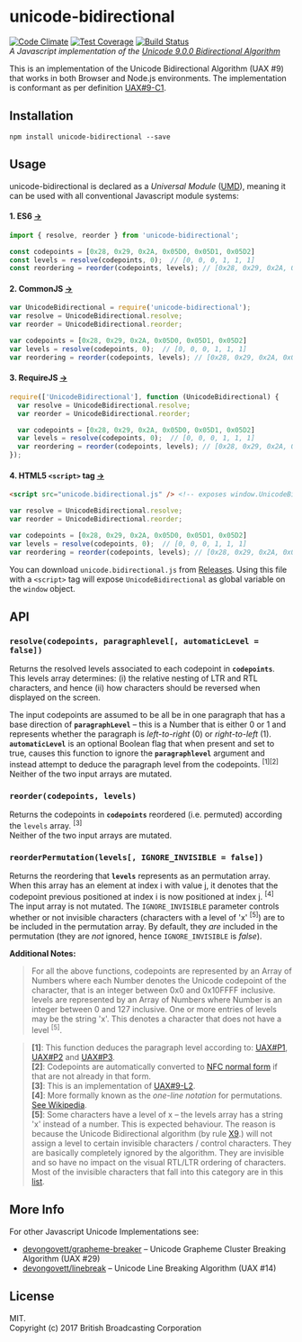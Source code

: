 # unicode-bidirectional

[![Code Climate](https://codeclimate.com/github/bbc/unicode-bidirectional/badges/gpa.svg)](https://codeclimate.com/github/bbc/unicode-bidirectional)
[![Test Coverage](https://codeclimate.com/github/bbc/unicode-bidirectional/badges/coverage.svg)](https://codeclimate.com/github/bbc/unicode-bidirectional/coverage)
[![Build Status](https://travis-ci.org/bbc/unicode-bidirectional.svg?branch=master)](https://travis-ci.org/bbc/unicode-bidirectional)     
*A Javascript implementation of the [Unicode 9.0.0 Bidirectional Algorithm](http://www.unicode.org/reports/tr9/)*

This is an implementation of the Unicode Bidirectional Algorithm (UAX #9) that
works in both Browser and Node.js environments. The implementation is conformant as per definition [UAX#9-C1](http://www.unicode.org/reports/tr9/#C1).

## Installation
```
npm install unicode-bidirectional --save
```


## Usage

unicode-bidirectional is declared as a *Universal Module* ([UMD](https://github.com/umdjs/umd)),
meaning it can be used with all conventional Javascript module systems:

#### 1. ES6 [→](https://github.com/bbc/unicode-bidirectional/blob/master/example/example1.js)

```javascript
import { resolve, reorder } from 'unicode-bidirectional';

const codepoints = [0x28, 0x29, 0x2A, 0x05D0, 0x05D1, 0x05D2]
const levels = resolve(codepoints, 0);  // [0, 0, 0, 1, 1, 1]
const reordering = reorder(codepoints, levels); // [0x28, 0x29, 0x2A, 0x05D2, 0x05D1, 0x05D0]
```

#### 2. CommonJS [→](https://github.com/bbc/unicode-bidirectional/blob/master/example/example2.js)

```javascript
var UnicodeBidirectional = require('unicode-bidirectional');
var resolve = UnicodeBidirectional.resolve;
var reorder = UnicodeBidirectional.reorder;

var codepoints = [0x28, 0x29, 0x2A, 0x05D0, 0x05D1, 0x05D2]
var levels = resolve(codepoints, 0);  // [0, 0, 0, 1, 1, 1]
var reordering = reorder(codepoints, levels); // [0x28, 0x29, 0x2A, 0x05D2, 0x05D1, 0x05D0]
```

#### 3. RequireJS [→](https://github.com/bbc/unicode-bidirectional/blob/master/example/example3.html)

```javascript
require(['UnicodeBidirectional'], function (UnicodeBidirectional) {
  var resolve = UnicodeBidirectional.resolve;
  var reorder = UnicodeBidirectional.reorder;

  var codepoints = [0x28, 0x29, 0x2A, 0x05D0, 0x05D1, 0x05D2]
  var levels = resolve(codepoints, 0);  // [0, 0, 0, 1, 1, 1]
  var reordering = reorder(codepoints, levels); // [0x28, 0x29, 0x2A, 0x05D2, 0x05D1, 0x05D0]
});
```


#### 4. HTML5 `<script>` tag [→](https://github.com/bbc/unicode-bidirectional/blob/master/example/example4.html)
```html
<script src="unicode.bidirectional.js" /> <!-- exposes window.UnicodeBidirectional -->
```

```javascript
var resolve = UnicodeBidirectional.resolve;
var reorder = UnicodeBidirectional.reorder;

var codepoints = [0x28, 0x29, 0x2A, 0x05D0, 0x05D1, 0x05D2]
var levels = resolve(codepoints, 0);  // [0, 0, 0, 1, 1, 1]
var reordering = reorder(codepoints, levels); // [0x28, 0x29, 0x2A, 0x05D2, 0x05D1, 0x05D0]
```

You can download `unicode.bidirectional.js` from [Releases](https://github.com/bbc/unicode-bidirectional/releases).
Using this file with a `<script>` tag will
expose `UnicodeBidirectional` as global variable on the `window` object.


## API





### `resolve(codepoints, paragraphlevel[, automaticLevel = false])`
Returns the resolved levels associated to each codepoint in **`codepoints`**.
This levels array determines: (i) the relative nesting of LTR and RTL characters, and 
hence (ii) how characters should be reversed when displayed on the screen.

The input codepoints are assumed to be all be in one paragraph that has a base direction of **`paragraphLevel`** –
this is a Number that is either 0 or 1 and represents whether the paragraph is *left-to-right* (0) or *right-to-left* (1).
**`automaticLevel`** is an optional Boolean flag that when present and set to true, 
causes this function to ignore the **`paragraphlevel`** argument and instead attempt to deduce the paragraph level from the codepoints. <sup>[1]</sup><sup>[2]</sup>    
Neither of the two input arrays are mutated.

### `reorder(codepoints, levels)`
Returns the codepoints in **`codepoints`** reordered (i.e. permuted) according the `levels` array. <sup>[3]</sup>    
Neither of the two input arrays are mutated.

### `reorderPermutation(levels[, IGNORE_INVISIBLE = false])`
Returns the reordering that **`levels`** represents as an permutation array.
When this array has an element at index i with value j, it denotes that the codepoint 
previous positioned at index i is now positioned at index j. <sup>[4]</sup>     
The input array is not mutated. The `IGNORE_INVISIBLE` parameter controls whether or not
invisible characters (characters with a level of 'x' <sup>[5]</sup>)
are to be included in the permutation array. 
By default, they *are* included in the permutation (they are *not* ignored, hence `IGNORE_INVISIBLE` is *false*).

**Additional Notes:**

> For all the above functions, codepoints are represented by an Array of Numbers 
where each Number denotes the Unicode codepoint of the character, that 
is an integer between 0x0 and 0x10FFFF inclusive. levels are represented by an Array of 
Numbers where Number is an integer between 0 and 127 inclusive. One or more entries of levels 
may be the string 'x'. This denotes a character that does not have a level <sup>[5]</sup>.


> **[1]**: This function deduces the paragraph level according to:  [UAX#P1](http://unicode.org/reports/tr9/#P1), [UAX#P2](http://unicode.org/reports/tr9/#P2) and [UAX#P3](http://unicode.org/reports/tr9/#P3).   
**[2]**: Codepoints are automatically converted to [NFC normal form](https://developer.mozilla.org/en/docs/Web/JavaScript/Reference/Global_Objects/String/normalize) if that are not already in that form.   
**[3]**: This is an implementation of [UAX#9-L2](http://unicode.org/reports/tr9/#L2).      
**[4]**: More formally known as the *one-line notation* for permutations. [See Wikipedia](https://en.wikipedia.org/wiki/Permutation#Definition_and_notations).     
**[5]**: Some characters have a level of x – the levels array has a string 'x' instead of a number.
This is expected behaviour. The reason is because the Unicode Bidirectional algorithm (by rule [X9](http://unicode.org/reports/tr9/#X9).) will not assign a level to certain invisible characters / control characters. 
They are basically completely ignored by the algorithm. 
They are invisible and so have no impact on the visual RTL/LTR ordering of characters. 
Most of the invisible characters that fall into this category are in this [list](https://www.compart.com/en/unicode/bidiclass/BN).


## More Info

For other Javascript Unicode Implementations see:
- [devongovett/grapheme-breaker](https://github.com/devongovett/grapheme-breaker) – Unicode Grapheme Cluster Breaking Algorithm (UAX #29) 
- [devongovett/linebreak](https://github.com/devongovett/linebreak) – Unicode Line Breaking Algorithm (UAX #14)

## License
MIT.    
Copyright (c) 2017 British Broadcasting Corporation
